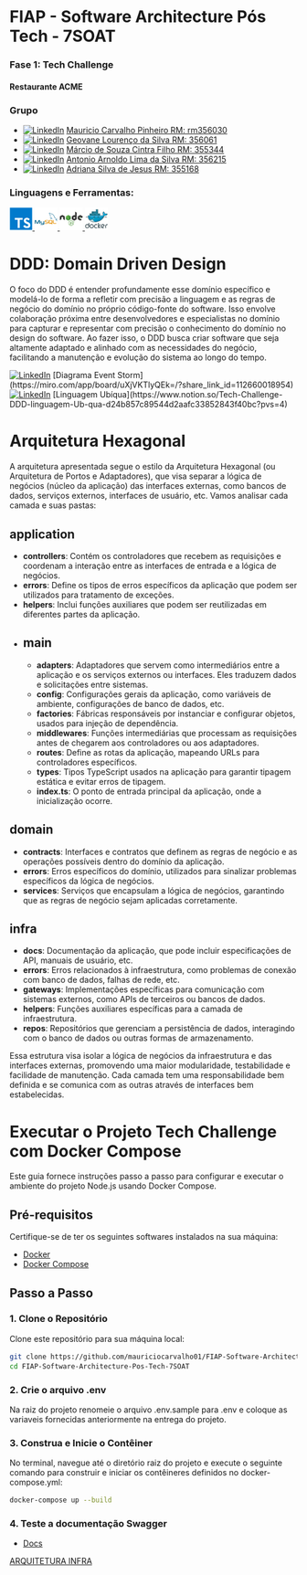 # FIAP - Software Architecture Pós Tech - 7SOAT
### Fase 1: Tech Challenge

#### Restaurante ACME

### Grupo
- <a href="https://linkedin.com/in/mauricio-carvalho-programmer" target="_blank"><img src="https://raw.githubusercontent.com/rahuldkjain/github-profile-readme-generator/master/src/images/icons/Social/linked-in-alt.svg" alt="LinkedIn" width="20" height="20"/></a> [Mauricio Carvalho Pinheiro RM: rm356030](https://www.linkedin.com/in/mauricio-carvalho-developer)
- <a href="https://linkedin.com/in/geovanelourenco" target="_blank"><img src="https://raw.githubusercontent.com/rahuldkjain/github-profile-readme-generator/master/src/images/icons/Social/linked-in-alt.svg" alt="LinkedIn" width="20" height="20"/></a> [Geovane Lourenço da Silva RM: 356061](https://www.linkedin.com/in/geovanelourenco)
- <a href="https://linkedin.com/in/marciocintrafilho" target="_blank"><img src="https://raw.githubusercontent.com/rahuldkjain/github-profile-readme-generator/master/src/images/icons/Social/linked-in-alt.svg" alt="LinkedIn" width="20" height="20"/></a> [Márcio de Souza Cintra Filho RM: 355344](https://linkedin.com/in/marciocintrafilho)
- <a href="https://www.linkedin.com/in/arnoldosilva/" target="_blank"><img src="https://raw.githubusercontent.com/rahuldkjain/github-profile-readme-generator/master/src/images/icons/Social/linked-in-alt.svg" alt="LinkedIn" width="20" height="20"/></a> [Antonio Arnoldo Lima da Silva RM: 356215](https://www.linkedin.com/in/arnoldosilva/)
- <a href="https://linkedin.com/" target="_blank"><img src="https://raw.githubusercontent.com/rahuldkjain/github-profile-readme-generator/master/src/images/icons/Social/linked-in-alt.svg" alt="LinkedIn" width="20" height="20"/></a> [Adriana Silva de Jesus RM: 355168](https://linkedin.com/)


<h3 align="left">Linguagens e Ferramentas:</h3>
<a href="https://www.typescriptlang.org/" target="_blank" rel="noreferrer"> <img src="https://raw.githubusercontent.com/devicons/devicon/master/icons/typescript/typescript-original.svg" alt="typescript" width="40" height="40"/> </a><a href="https://www.mysql.com/" target="_blank" rel="noreferrer"> <img src="https://raw.githubusercontent.com/devicons/devicon/master/icons/mysql/mysql-original-wordmark.svg" alt="mysql" width="40" height="40"/> </a><a href="https://nodejs.org" target="_blank" rel="noreferrer"> <img src="https://raw.githubusercontent.com/devicons/devicon/master/icons/nodejs/nodejs-original-wordmark.svg" alt="nodejs" width="40" height="40"/> </a><a href="https://www.docker.com/" target="_blank" rel="noreferrer"> <img src="https://raw.githubusercontent.com/devicons/devicon/master/icons/docker/docker-original-wordmark.svg" alt="docker" width="40" height="40"/> </a>

<h1>DDD: Domain Driven Design</h1>
<p>O foco do DDD é entender profundamente esse domínio específico e modelá-lo de forma a refletir com precisão a linguagem e as regras de negócio do domínio no próprio código-fonte do software. Isso envolve colaboração próxima entre desenvolvedores e especialistas no domínio para capturar e representar com precisão o conhecimento do domínio no design do software. Ao fazer isso, o DDD busca criar software que seja altamente adaptado e alinhado com as necessidades do negócio, facilitando a manutenção e evolução do sistema ao longo do tempo.</p>
<a href="https://miro.com/app/board/uXjVKTlyQEk=/?share_link_id=112660018954" target="_blank"><img src="https://images.ctfassets.net/w6r2i5d8q73s/49Gy23NRmO7BRuWS9ewuIk/c786ff574fe59f91b0a054ec531769b3/miro.png" alt="LinkedIn" width="20" height="20"/></a> [Diagrama Event Storm](https://miro.com/app/board/uXjVKTlyQEk=/?share_link_id=112660018954)
<br>
<a href="https://www.notion.so/Tech-Challenge-DDD-linguagem-Ub-qua-d24b857c89544d2aafc33852843f40bc?pvs=4" target="_blank"><img src="https://upload.wikimedia.org/wikipedia/commons/4/45/Notion_app_logo.png" alt="LinkedIn" width="20" height="20"/></a> [Linguagem Ubíqua](https://www.notion.so/Tech-Challenge-DDD-linguagem-Ub-qua-d24b857c89544d2aafc33852843f40bc?pvs=4)


<h1>Arquitetura Hexagonal</h1>
<p>A arquitetura apresentada segue o estilo da Arquitetura Hexagonal (ou Arquitetura de Portos e Adaptadores), que visa separar a lógica de negócios (núcleo da aplicação) das interfaces externas, como bancos de dados, serviços externos, interfaces de usuário, etc. Vamos analisar cada camada e suas pastas:</p>

<div class="layer">
    <h2>application</h2>
    <ul>
        <li><strong>controllers</strong>: Contém os controladores que recebem as requisições e coordenam a interação entre as interfaces de entrada e a lógica de negócios.</li>
        <li><strong>errors</strong>: Define os tipos de erros específicos da aplicação que podem ser utilizados para tratamento de exceções.</li>
        <li><strong>helpers</strong>: Inclui funções auxiliares que podem ser reutilizadas em diferentes partes da aplicação.</li>
        <li>
            <h2>main</h2>
            <ul>
                <li><strong>adapters</strong>: Adaptadores que servem como intermediários entre a aplicação e os serviços externos ou interfaces. Eles traduzem dados e solicitações entre sistemas.</li>
                <li><strong>config</strong>: Configurações gerais da aplicação, como variáveis de ambiente, configurações de banco de dados, etc.</li>
                <li><strong>factories</strong>: Fábricas responsáveis por instanciar e configurar objetos, usados para injeção de dependência.</li>
                <li><strong>middlewares</strong>: Funções intermediárias que processam as requisições antes de chegarem aos controladores ou aos adaptadores.</li>
                <li><strong>routes</strong>: Define as rotas da aplicação, mapeando URLs para controladores específicos.</li>
                <li><strong>types</strong>: Tipos TypeScript usados na aplicação para garantir tipagem estática e evitar erros de tipagem.</li>
                <li><strong>index.ts</strong>: O ponto de entrada principal da aplicação, onde a inicialização ocorre.</li>
            </ul>
        </li>
    </ul>
</div>
<div class="layer">
    <h2>domain</h2>
    <ul>
        <li><strong>contracts</strong>: Interfaces e contratos que definem as regras de negócio e as operações possíveis dentro do domínio da aplicação.</li>
        <li><strong>errors</strong>: Erros específicos do domínio, utilizados para sinalizar problemas específicos da lógica de negócios.</li>
        <li><strong>services</strong>: Serviços que encapsulam a lógica de negócios, garantindo que as regras de negócio sejam aplicadas corretamente.</li>
    </ul>
</div>
<div class="layer">
    <h2>infra</h2>
    <ul>
        <li><strong>docs</strong>: Documentação da aplicação, que pode incluir especificações de API, manuais de usuário, etc.</li>
        <li><strong>errors</strong>: Erros relacionados à infraestrutura, como problemas de conexão com banco de dados, falhas de rede, etc.</li>
        <li><strong>gateways</strong>: Implementações específicas para comunicação com sistemas externos, como APIs de terceiros ou bancos de dados.</li>
        <li><strong>helpers</strong>: Funções auxiliares específicas para a camada de infraestrutura.</li>
        <li><strong>repos</strong>: Repositórios que gerenciam a persistência de dados, interagindo com o banco de dados ou outras formas de armazenamento.</li>
    </ul>
</div>
<p>Essa estrutura visa isolar a lógica de negócios da infraestrutura e das interfaces externas, promovendo uma maior modularidade, testabilidade e facilidade de manutenção. Cada camada tem uma responsabilidade bem definida e se comunica com as outras através de interfaces bem estabelecidas.</p>



# Executar o Projeto Tech Challenge com Docker Compose

Este guia fornece instruções passo a passo para configurar e executar o ambiente do projeto Node.js usando Docker Compose.

## Pré-requisitos

Certifique-se de ter os seguintes softwares instalados na sua máquina:

- [Docker](https://www.docker.com/get-started)
- [Docker Compose](https://docs.docker.com/compose/install/)

## Passo a Passo

### 1. Clone o Repositório

Clone este repositório para sua máquina local:

```sh
git clone https://github.com/mauriciocarvalho01/FIAP-Software-Architecture-Pos-Tech-7SOAT.git
cd FIAP-Software-Architecture-Pos-Tech-7SOAT
```

### 2. Crie o arquivo .env
Na raiz do projeto renomeie o arquivo .env.sample para .env e coloque as variaveis fornecidas anteriormente na entrega do projeto.

### 3. Construa e Inicie o Contêiner
No terminal, navegue até o diretório raiz do projeto e execute o seguinte comando para construir e iniciar os contêineres definidos no docker-compose.yml:

```sh
docker-compose up --build
```

### 4. Teste a documentação Swagger
- [Docs](http://localhost:4080/api-docs/)


[ARQUITETURA INFRA](https://viewer.diagrams.net/?tags=%7B%7D&lightbox=1&highlight=0000ff&edit=_blank&layers=1&nav=1&title=k8sdois.drawio#R%3Cmxfile%3E%3Cdiagram%20name%3D%22P%C3%A1gina-1%22%20id%3D%229Qy2GV0Yn8fTzICAZpW6%22%3E7V1dc5s6Gv41ubQGCZDEZeIk7c5ud7qT2emeqwwB2WaCjQs4cfrrVwJkgyQnPilg7JJ%2BxLwIDI8evZ8SXNnT5fZL6q8X35KQxVfICrdX9u0VQp6H%2Bf9C8FYKXJeUgnkahaUI7gUP0S9WCa1KuolCljUa5kkS59G6KQyS1YoFeUPmp2ny2mw2S%2BLmt679OdMED4Ef69IfUZgvSilFZC%2F%2FyqL5Qn4zxF65Z%2BnLxtWdZAs%2FTF5rIvvuyp6mSZKXn5bbKYsFdhKX8rj7A3t3F5ayVX7MAbP%2F%2FNw%2Bf53k%2F02mv36wl8fJ7SOaoPIsL368qW64utj8TSKQJptVyMRJrCv75nUR5exh7Qdi7yvvci5b5MuYb0H%2BUb%2Bo6jpfWJqzbU1UXeQXlixZnr7xJtVeiVdFGOhU2697%2BJErGy3q2LuSNH7V6fPdyfe48A8VNH8DJmd4MHkKTMQAk2OEyXG7ggl%2BDFP2zPJgUaG0TqJVXlyEe8P%2F8sualv9c3nQqJAC5BqFJRnQh1JvxX9D0DarQJCO6EOrNxJa86qbQJCOufsXq0dBwNFSO5n%2Ftm2STx9GKTXeqUGA8S1b5NImTtMDf5n%2FuRY%2FezKI4rsnvbgm0RPssT5NnVtszK374ntDPFjuCC6JGXE3%2By39i8fcki%2FIoWfF9T0meJ8tag%2Bs4mosdeSLGgF9tBZz4LG0OCnGllQGASG5XzBFf6Wfr8rZm0VZcxw3XqGuxc7mdC9sD%2FNfMASnLkk0asH8E4npu%2BGb5qdmKPWePQZxswnYGI1SUFqL6aPQMY9HraiR62ki8%2FvHABXf%2FfNCGJL%2FHvNkTWi%2BpnbmMwlAcbtRzTU1Y61XkdKL6kK2DDV0D2nZnem%2BIZtRRDITn6QZi16hhIGwPdgWUbQAKx3nFkwZi%2BOcmkTsmWcGga94AOettgZDczz%2FNxe%2BC2tY03mSCs9VZ%2BVWWJy7bnI77kLTUrdgGlH7Mf9gr%2F62P%2BW80Tl2bFIOFsAFbplz3lzTR7OC9S11b6Cl%2BQBixve1cJSvWUhdSRX95ev8RUhh3tQep21EPIjo8DWYfoeeRhY0arDuqHwGUZF20LILLOixmCn%2FI%2FFjsuPGD53nRCSbvrPiya%2BkiGf2l6npuF3kuoudrgQS6D8KVDSLuI80i3r0pCPg3ovvQz33%2BS8gz%2Frv0CsUA5htQsOXe8h6Lvdz6UbBezVvocQcT4Db63Ia61erVkZLdW%2BvvWeSvJyF7YXGyXvKbnSz9YMGRyU7oWaFuhpyDXH3I9epaoWNiynG8tTXeXMsBzolHnO4jHhxxE50MZz%2FmMDSYOZOV627M6dHjv5OQM9H6wtFYn1LPtRRBOrZKfOQioOs6iA1OWGe4O0four6dMOwqThg2BBuEmJwwRDpzwsjHQOnZonrmsQZSIwYpAM2agH4yLlECC0SJe4feTbCp6VBgWUWCD2BbSUVWeUJF6hmlpmSp5x04MSmOBp53RD5UWKVG2yIJqYZcz5snlq4YR7UwegKBvaiAtOqHdVol6laFrvlt5hKLAqp4k4YIgiIg9V2dvcTriLv2Ebmikbt%2FOHc92NS6rjzFKYlryt2NxB2J%2Bx5xB6Fxj6jejsT9w4lr8BYGoXRdjbu5DZYsjDbLE4ZhVjvBBYGcnE3QsWVQGLDHIMzGBm3xN0tU1oESVa3rhlaeaqs0C%2BFugAymR%2FVoUXREFKTJBQwhXW85yDbk8PqF3FQlaXEQlX13sWNITcKfvD%2BdDuv2IrWYDa4z28o0YrXYa5gZ1Gty19E9Cg3lvpOM0LIVlAwlcWgbS72ou0mfA6yJQ6IGWK6hWmCq10DaGU66x3TL1nHyJko1pywWtGRiIbFVzB1TraDXKTeuqVbQkkZe%2BUsZ1Yp2ovo2OP3c1nwqaLk8KHW83U9zbpVtKsZZEMgKRD99rScwUpbl%2Fib1OaYTP1iyE4%2ByA%2FXykM38TZx3pPoc6hr8on5nfrq6NV2%2BZT%2FjC9B6lEAgixUScUJNiPer%2BMba3zln83Z5u7BwEVrRCw4G0geRatuDwPVqPxppqYGzBAPaFWuP8CVH1v5JrKUUq%2BpVYy05NW3xETW%2Fk4dA1DGsbOg3BMK6h%2FY9CS8i9oE2kP6nxNvV8e7XB8BH5DBGbTpYbfpBRW%2BdhB25BVQoWI27hACLGtSq0xV7TRWmkb0je5vuga53h8FePf4qIt7J2wVYO%2Brs0axQ97BrSvb1mmXAevSgJoAm2wuAX%2FXsPE7uU2d45PM8Bu0CQ8tQMOnZB5azvWtAPbD0JQpOujCqQz8YQsPMhn4dYXLEioHRlRisK7FzGrKXoBWSuh7AyNr9QIWvhsmYBAG52r%2FhPnTGWDQydmTs3uHybOBYWqJ2UIzVc2Ca87VD48xtnKN6vxBBg%2FMr01392Dg9t1YGHJcBOiWYj%2BWDI8CIv7XPbPTTBQOcM4QsOrg0MNEzO1OxznvOZd%2F8ky6cbYmuyFJWK1NsSkrs9HY%2F9BxLwhfhUwTLNhgKbaROQfcsPYuACSAGN0KWFton6VgBHkm6IynCHrCxQlLLoEl7p6me7tK83Rc%2FvQhTpqfYPWJKN%2FbsbVE9kVY6vEHlS5w98sjxgOLoGpHv28%2BVayqG5OdquV7X9CDHfv1cqidxvn6%2FPn9ialhjGQ6fLMNLx1X3F%2BE2LNZ%2BGwSl6nJZW2jSAU10pB%2FPVZ%2FssDhvXaHkHwg6fbGSHhEJ927AbOVJxNQ1pQz6NmF6OPaQJ6k%2Fv4hq5W6p3PtZmn4t2RGF9NGSDd%2BSrV9aYSihWvBlyNKIYg8yGLCuSOrpsddI0rMkaSvlSRdhILPLQ2KpHqeWGQI5Ns%2FceEENdGq0X33nB2QnG3C%2FhFKkq06%2FGwjqekhxvckX%2FEY5doXGFG9fuef%2Fc3GSRr8q4dn3B8SlHq11iWNaj9yrG%2BeNay8uwkJmreQjOEeBfPuNpCg2xcHEAjKV1ahjdJWH8PRSvDhxFGST7BKyD5ZnA9zMBbmOcaY6dAHpVV2P1fiLUBDBY5rEbTxaESIbAtTkqoNNTxLgQtNbb%2BSCqfapqieBpJJImR%2BK10idvaJAkAK76USYFYXnALmwsx89MeaDLkNPpE9t8NRWXjRwQENggA2P3sFdrXbbLfE4qCImT9EqjFYXUJaHNtznMd73KVwbeH36FNA6ogwqSTuL2fZavPqZw8JWYfXxNoj9LIuCZpc0QeXYpW%2F%2FExv8pqvNv6qWxcbttt7y9k1ubaO8dhjf%2Bqu2Z3%2BQ2JDHHOyw8vWl74AhZynkfjpn%2BTsN5QPsWNh4x7VOgFrXmspVUpaymIfWL6xxuaa%2Brr7hu1CFNX55VnOIY6Twpbz16rA9ZQxnUpSFq6baSmy0MxXk29347%2FDxiGeKd8dH61N8hKfmo8xlDIWPVGERtT7LR6qFYn3z8YisTAt8rHgF61puxzEzr%2FYcbjB4T%2BgDHP48HyXNPuSjjDUGwkfxzOMGizz8ST4iiyhnUh%2BS2jkfj3jGxZ%2BiH4%2Fmo1xqPhA%2BalqNyBL%2Bb%2BvH3SOE%2BuLjMW8obpOPfek6OeHn7GwvtpuM8Bwet36WXgR%2BfLJPM4xvpol4Pu6%2BuYiJvyWhePjL3f8B%3C%2Fdiagram%3E%3C%2Fmxfile%3E)





